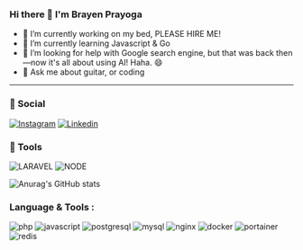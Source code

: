 ### Hi there 👋 I'm Brayen Prayoga

- 🔭 I’m currently working on my bed, PLEASE HIRE ME! 
- 🌱 I’m currently learning Javascript & Go
- 🤔 I’m looking for help with Google search engine, but that was back then—now it's all about using AI! Haha. 😄
- 💬 Ask me about guitar, or coding

<hr>

### 👨 Social

[![Instagram](https://img.shields.io/badge/Instagram-E4405F?style=for-the-badge&logo=instagram&logoColor=white)](https://www.instagram.com/brayenprayoga/?hl=en)
[![Linkedin](https://img.shields.io/badge/LinkedIn-0077B5?style=for-the-badge&logo=linkedin&logoColor=white)](https://www.linkedin.com/in/brayen-prayoga-6a6269170)

### 🚀 Tools

<!--![NEST](https://img.shields.io/badge/NEST-white?style=for-the-badge&logo=nestjs&logoColor=E0234E)-->
![LARAVEL](https://img.shields.io/badge/LARAVEL-FF2D20?style=for-the-badge&logo=laravel&logoColor=white)
![NODE](https://img.shields.io/badge/nodejs-339933?style=for-the-badge&logo=nodedotjs&logoColor=white)

![Anurag's GitHub stats](https://github-readme-stats.vercel.app/api?username=brayenprayoga&show_icons=true)

<!-- [![Top Langs](https://github-readme-stats.vercel.app/api/top-langs/?username=ikhsanheriyawan2404&layout=compact)](https://github.com/anuraghazra/github-readme-stats) -->

### Language & Tools :
<p>

  ![php](https://img.shields.io/badge/-777BB4?style=for-the-badge&logo=php&logoColor=white)
  ![javascript](https://img.shields.io/badge/-F7DF1E?style=for-the-badge&logo=javascript&logoColor=black)
  ![postgresql](https://img.shields.io/badge/-4169E1?style=for-the-badge&logo=postgresql&logoColor=black)
  ![mysql](https://img.shields.io/badge/-4479A1?style=for-the-badge&logo=mysql&logoColor=black)
  ![nginx](https://img.shields.io/badge/-009639?style=for-the-badge&logo=nginx&logoColor=white)
  ![docker](https://img.shields.io/badge/-2496ED?style=for-the-badge&logo=docker&logoColor=white)
  ![portainer](https://img.shields.io/badge/-13BEF9?style=for-the-badge&logo=portainer&logoColor=black)
  ![redis](https://img.shields.io/badge/-DC382D?style=for-the-badge&logo=redis&logoColor=black)
  
  <!--![GRAFANA](https://img.shields.io/badge/-F46800?style=for-the-badge&logo=grafana&logoColor=white)
  ![PROMETHEUS](https://img.shields.io/badge/-E6522C?style=for-the-badge&logo=prometheus&logoColor=white)
  ![K6](https://img.shields.io/badge/-7D64FF?style=for-the-badge&logo=k6&logoColor=white)
  ![socketdotio](https://img.shields.io/badge/-010101?style=for-the-badge&logo=socketdotio&logoColor=white)
  ![jenkins](https://img.shields.io/badge/-D24939?style=for-the-badge&logo=jenkins&logoColor=black)
  ![podman](https://img.shields.io/badge/-7C35A7?style=for-the-badge&logo=podman&logoColor=white)
  ![rabbitmq](https://img.shields.io/badge/-FF6600?style=for-the-badge&logo=rabbitmq&logoColor=white)
  ![typescript](https://img.shields.io/badge/-3178C6?style=for-the-badge&logo=typescript&logoColor=black)
  ![express](https://img.shields.io/badge/-000000?style=for-the-badge&logo=express&logoColor=white) -->
  
</p>




